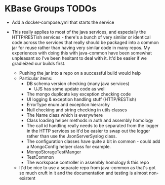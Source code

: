 # KBase Groups TODOs


* Add a docker-compose.yml that starts the service

* This really applies to most of the java services, and especially the HTTP/RESTish services -
  there's a bunch of very similar or identical code across the services that really should
  be packaged into a common jar for reuse rather than having very similar code in many repos.
  My experiences with doing this with java-common have been somewhat unpleasant so I've been
  hesitant to deal with it. It'd be easier if we gradleized our builds first.
  * Pushing the jar into a repo on a successful build would help
  * Particular items:
    * DB schema version checking (many java services)
      * UJS has some update code as well
    * The mongo duplicate key exception checking code
    * UI logging & exception handling stuff (HTTP/RESTish)
    * ErrorType enum and exception hierarchy
    * Null checking and string checking in utils classes
    * The Name class which is everywhere
    * Class loading helper methods in auth and assembly homology
    * The call id handling really needs to be separated from the logger in the HTTP
      services so it'd be easier to swap out the logger rather than use the
      JsonServerSyslog class.
    * The configuration classes have quite a bit in common - could add a MongoConfig
      helper class for example.
    * MongoStorageTestManger
    * TestCommon
    * The workspace controller in assembly homology & this repo
  * It'd be nice to use a separate repo from java-common as that's got so much cruft in it
    and the documentation and testing is almost non-existent
